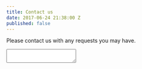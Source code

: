 ```yaml
---
title: Contact us
date: 2017-06-24 21:38:00 Z
published: false
---
```


Please contact us with any requests you may have.

<form action="mailto:craigbrett17@aol.com" method="post">
<textarea id="comments"></textarea>
</form>